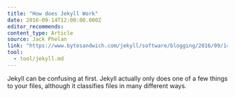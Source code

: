 ```yaml
---
title: "How does Jekyll Work"
date: 2016-09-14T12:00:00.000Z
editor_recommends:
content_type: Article
source: Jack Phelan
link: "https://www.bytesandwich.com/jekyll/software/blogging/2016/09/14/how-does-jekyll-work.html"
tool:
  - tool/jekyll.md
---
```

Jekyll can be confusing at first. Jekyll actually only does one of a few things to your files, although it classifies files in many different ways.
